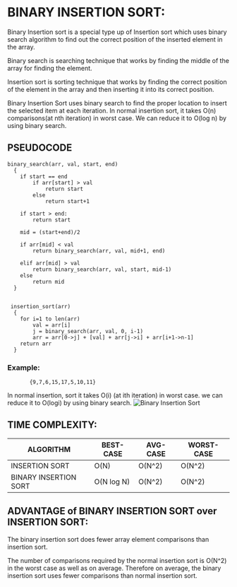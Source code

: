 # BINARY INSERTION SORT:

Binary Insertion sort is a special type up of Insertion sort which uses binary search algorithm to find out the correct position of the inserted element in the array.

Binary search is searching technique that works by finding the middle of the array for finding the element.

Insertion sort is sorting technique that works by finding the correct position of the element in the array and then inserting it into its correct position.

Binary Insertion Sort uses binary search to find the proper location to insert the selected item at each iteration.
In normal insertion sort, it takes O(n) comparisons(at nth iteration) in worst case. We can reduce it to O(log n) by using binary search.

## PSEUDOCODE

```
binary_search(arr, val, start, end) 
  {  
    if start == end 
        if arr[start] > val 
            return start 
        else 
            return start+1
            
    if start > end: 
        return start 
  
    mid = (start+end)/2
    
    if arr[mid] < val 
        return binary_search(arr, val, mid+1, end) 
        
    elif arr[mid] > val 
        return binary_search(arr, val, start, mid-1) 
    else 
        return mid 
  }
  
  
 insertion_sort(arr) 
  {
    for i=1 to len(arr) 
        val = arr[i] 
        j = binary_search(arr, val, 0, i-1) 
        arr = arr[0->j] + [val] + arr[j->i] + arr[i+1->n-1] 
    return arr 
  }
```

### Example:
           {9,7,6,15,17,5,10,11}
   In normal insertion, sort it takes O(i) (at ith iteration) in worst case. we can reduce it to O(logi) by using binary search.
   ![Binary Insertion Sort](https://www.wikitechy.com/technology/wp-content/uploads/2017/10/insertion_sort-recursion.png)


## TIME COMPLEXITY:

|ALGORITHM            |              BEST-CASE   |  AVG-CASE |     WORST-CASE|
|---------------------|--------------------------|-----------|---------------|
|INSERTION SORT  |                O(N)      |    O(N^2) |        O(N^2) |    
|BINARY INSERTION SORT|       O(N log N)         |     O(N^2)|        O(N^2) |     


## ADVANTAGE of BINARY INSERTION SORT over INSERTION SORT:

  The binary insertion sort does fewer array element comparisons than insertion sort.

  The number of comparisons required by the normal insertion sort is O(N^2) in the worst case as well as on average. Therefore on average, the binary insertion sort uses fewer comparisons than normal insertion sort.
          
